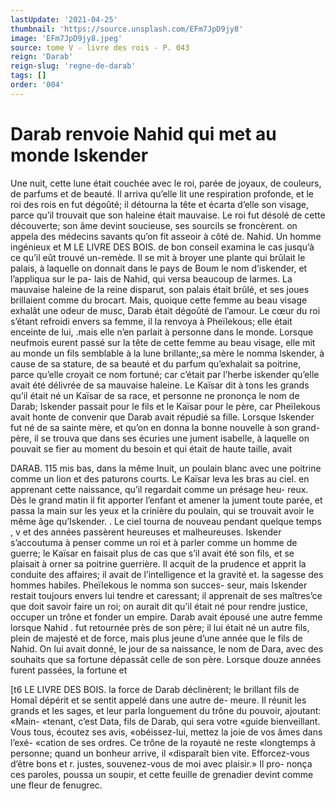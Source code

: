 ```yaml
---
lastUpdate: '2021-04-25'
thumbnail: 'https://source.unsplash.com/EFm7JpD9jy8'
image: 'EFm7JpD9jy8.jpeg'
source: tome V - livre des rois - P. 043
reign: 'Darab'
reign-slug: 'regne-de-darab'
tags: []
order: '004'
---
```


# Darab renvoie Nahid qui met au monde Iskender

Une nuit, cette lune était couchée avec le roi,
parée de joyaux, de couleurs, de parfums et de beauté. Il arriva qu’elle lit une respiration profonde,
et le roi des rois en fut dégoûté; il détourna la tête
et écarta d’elle son visage, parce qu’il trouvait que
son haleine était mauvaise. Le roi fut désolé de cette découverte; son âme devint soucieuse, ses sourcils se froncèrent. on appela des médecins savants qu’on
fit asseoir à côté de. Nahid. Un homme ingénieux et
M LE LIVRE DES BOIS.
de bon conseil examina le cas jusqu’à ce qu’il eût
trouvé un-remède. Il se mit à broyer une plante qui brûlait le palais, à laquelle on donnait dans le pays
de Boum le nom d’iskender, et l’appliqua sur le pa-
lais de Nahid, qui versa beaucoup de larmes. La mauvaise haleine de la reine disparut, son palais était brûlé, et ses joues brillaient comme du brocart. Mais, quoique cette femme au beau visage exhalât une odeur de musc, Darab était dégoûté de l’amour.
Le cœur du roi s’étant refroidi envers sa femme, il
la renvoya à Pheïlekous; elle était enceinte de lui, .mais elle n’en parlait à personne dans le monde.
Lorsque neufmois eurent passé sur la tête de cette femme au beau visage, elle mit au monde un fils semblable à la lune brillante;,sa mère le nomma lskender, à cause de sa stature, de sa beauté et du parfum qu’exhalait sa poitrine, parce qu’elle croyait
ce nom fortuné; car c’était par l’herbe iskender qu’elle
avait été délivrée de sa mauvaise haleine. Le Kaïsar
dit à tons les grands qu’il était né un Kaïsar de sa
race, et personne ne prononça le nom de Darab; Iskender passait pour le fils et le Kaïsar pour le père, car Pheïlekous avait honte de convenir que Darab
avait répudié sa fille. Lorsque Iskender fut né de sa sainte mère, et qu’on en donna la bonne nouvelle à
son grand-père, il se trouva que dans ses écuries une jument isabelle, à laquelle on pouvait se fier au moment du besoin et qui était de haute taille, avait

DARAB. 115 mis bas, dans la même Inuit, un poulain blanc avec
une poitrine comme un lion et des paturons courts. Le Kaïsar leva les bras au ciel. en apprenant cette naissance, qu’il regardait comme un présage heu-
reux. Dès le grand matin il fit apporter l’enfant et
amener la jument toute parée, et passa la main sur
les yeux et la crinière du poulain, qui se trouvait
avoir le même âge qu’Iskender. .
Le ciel tourna de nouveau pendant quelque temps , v
et des années passèrent heureuses et malheureuses.
Iskender s’accoutuma à penser comme un roi et à
parler comme un homme de guerre; le Kaïsar en
faisait plus de cas que s’il avait été son fils, et se
plaisait à orner sa poitrine guerrière. Il acquit de
la prudence et apprit la conduite des affaires; il avait de l’intelligence et la gravité et. la sagesse des
hommes habiles. Pheïlekous le nomma son succes- seur, mais Iskender restait toujours envers lui tendre et caressant; il apprenait de ses maîtres’ce que doit savoir faire un roi; on aurait dit qu’il était né pour
rendre justice, occuper un trône et fonder un empire. Darab avait épousé une autre femme lorsque Nahid .
fut retournée près de son père; il lui était né un autre
fils, plein de majesté et de force, mais plus jeune d’une année que le fils de Nahid. On lui avait donné,
le jour de sa naissance, le nom de Dara, avec des souhaits que sa fortune dépassât celle de son père. Lorsque douze années furent passées, la fortune et

[t6 LE LIVRE DES BOIS.
la force de Darab déclinèrent; le brillant fils de Homaî dépérit et se sentit appelé dans une autre de- meure. Il réunit les grands et les sages, et leur parla longuement du trône du pouvoir, ajoutant: «Main- «tenant, c’est Data, fils de Darab, qui sera votre «guide bienveillant. Vous tous, écoutez ses avis, «obéissez-lui, mettez la joie de vos âmes dans l’exé-
«cation de ses ordres. Ce trône de la royauté ne reste «longtemps à personne; quand un bonheur arrive, il «disparaît bien vite. Efforcez-vous d’être bons et
r. justes, souvenez-vous de moi avec plaisir.» Il pro- nonça ces paroles, poussa un soupir, et cette feuille de grenadier devint comme une fleur de fenugrec.
